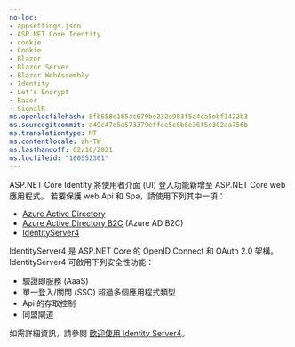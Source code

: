 ```yaml
---
no-loc:
- appsettings.json
- ASP.NET Core Identity
- cookie
- Cookie
- Blazor
- Blazor Server
- Blazor WebAssembly
- Identity
- Let's Encrypt
- Razor
- SignalR
ms.openlocfilehash: 5fb658d165ac679be232e983f5a4da5ebf3422b3
ms.sourcegitcommit: a49c47d5a573379effee5c6b6e36f5c302aa756b
ms.translationtype: MT
ms.contentlocale: zh-TW
ms.lasthandoff: 02/16/2021
ms.locfileid: "100552301"
---
```

ASP.NET Core Identity 將使用者介面 (UI) 登入功能新增至 ASP.NET Core web 應用程式。 若要保護 web Api 和 Spa，請使用下列其中一項：

* [Azure Active Directory](/azure/api-management/api-management-howto-protect-backend-with-aad)
* [Azure Active Directory B2C](/azure/active-directory-b2c/active-directory-b2c-custom-rest-api-netfw) (Azure AD B2C) 
* [IdentityServer4](https://identityserver.io)

IdentityServer4 是 ASP.NET Core 的 OpenID Connect 和 OAuth 2.0 架構。 IdentityServer4 可啟用下列安全性功能：

* 驗證即服務 (AaaS) 
* 單一登入/關閉 (SSO) 超過多個應用程式類型
* Api 的存取控制
* 同盟閘道

如需詳細資訊，請參閱 [歡迎使用 Identity Server4](https://docs.identityserver.io/en/latest/index.html)。
